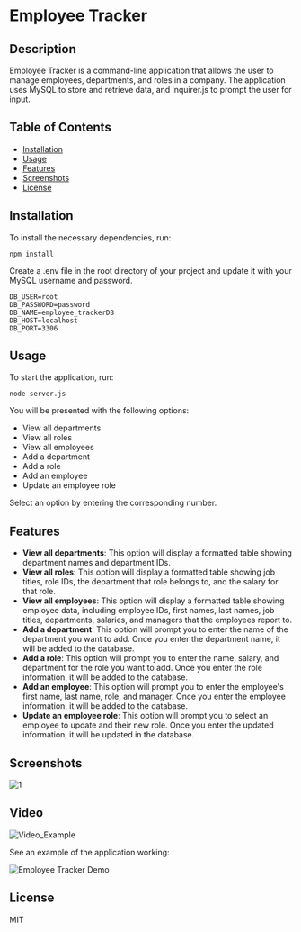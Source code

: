 # Employee Tracker

## Description

Employee Tracker is a command-line application that allows the user to manage employees, departments, and roles in a company. The application uses MySQL to store and retrieve data, and inquirer.js to prompt the user for input.

## Table of Contents

* [Installation](#installation)
* [Usage](#usage)
* [Features](#features)
* [Screenshots](#screenshots)
* [License](#license)

## Installation

To install the necessary dependencies, run:

```
npm install
```

Create a .env file in the root directory of your project and update it with your MySQL username and password.

```
DB_USER=root
DB_PASSWORD=password
DB_NAME=employee_trackerDB
DB_HOST=localhost
DB_PORT=3306
```


## Usage

To start the application, run:

```
node server.js
```

You will be presented with the following options:

* View all departments
* View all roles
* View all employees
* Add a department
* Add a role
* Add an employee
* Update an employee role

Select an option by entering the corresponding number.

## Features

- **View all departments**: This option will display a formatted table showing department names and department IDs.
- **View all roles**: This option will display a formatted table showing job titles, role IDs, the department that role belongs to, and the salary for that role.
- **View all employees**: This option will display a formatted table showing employee data, including employee IDs, first names, last names, job titles, departments, salaries, and managers that the employees report to.
- **Add a department**: This option will prompt you to enter the name of the department you want to add. Once you enter the department name, it will be added to the database.
- **Add a role**: This option will prompt you to enter the name, salary, and department for the role you want to add. Once you enter the role information, it will be added to the database.
- **Add an employee**: This option will prompt you to enter the employee's first name, last name, role, and manager. Once you enter the employee information, it will be added to the database.
- **Update an employee role**: This option will prompt you to select an employee to update and their new role. Once you enter the updated information, it will be updated in the database.

## Screenshots 

![1](https://user-images.githubusercontent.com/108836644/222935960-6bf7dcf7-82ab-447a-a1b8-94b622678405.PNG)


## Video 

![Video_Example](https://link.to.your.video/preview.gif)

See an example of the application working:

![Employee Tracker Demo](https://example.com/employee-tracker-demo.gif)



## License

MIT 
